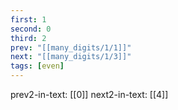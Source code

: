 ```yaml
---
first: 1
second: 0
third: 2
prev: "[[many_digits/1/1]]"
next: "[[many_digits/1/3]]"
tags: [even]
---
```

prev2-in-text: [[0]]
next2-in-text: [[4]]
